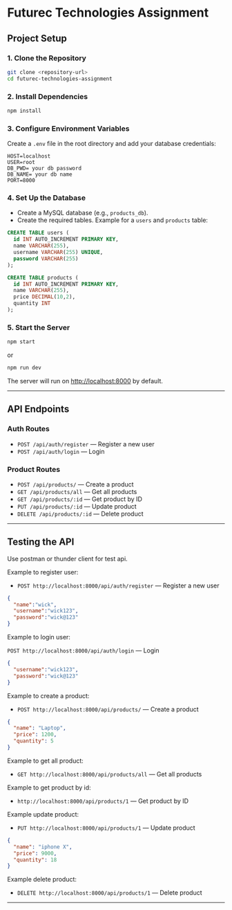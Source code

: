 # Futurec Technologies Assignment

## Project Setup


### 1. Clone the Repository

```sh
git clone <repository-url>
cd futurec-technologies-assignment
```

### 2. Install Dependencies

```sh
npm install
```

### 3. Configure Environment Variables

Create a `.env` file in the root directory and add your database credentials:

```
HOST=localhost
USER=root
DB_PWD= your db password
DB_NAME= your db name
PORT=8000
```

### 4. Set Up the Database

- Create a MySQL database (e.g., `products_db`).
- Create the required tables. Example for a `users` and `products` table:

```sql
CREATE TABLE users (
  id INT AUTO_INCREMENT PRIMARY KEY,
  name VARCHAR(255),
  username VARCHAR(255) UNIQUE,
  password VARCHAR(255)
);

CREATE TABLE products (
  id INT AUTO_INCREMENT PRIMARY KEY,
  name VARCHAR(255),
  price DECIMAL(10,2),
  quantity INT
);
```

### 5. Start the Server

```sh
npm start
```
or 
```sh
npm run dev
```

The server will run on [http://localhost:8000](http://localhost:8000) by default.

---

## API Endpoints

### Auth Routes

- `POST /api/auth/register` — Register a new user
- `POST /api/auth/login` — Login


### Product Routes

- `POST /api/products/` — Create a product
- `GET /api/products/all` — Get all products
- `GET /api/products/:id` — Get product by ID
- `PUT /api/products/:id` — Update product
- `DELETE /api/products/:id` — Delete product

---

## Testing the API

Use postman or thunder client for test api.

Example to register user:

- `POST http://localhost:8000/api/auth/register` — Register a new user

```json
{
  "name":"wick",
  "username":"wick123",
  "password":"wick@123"
}
```
Example to login user:

 `POST http://localhost:8000/api/auth/login` — Login

```json
{
  "username":"wick123",
  "password":"wick@123"
}
```

Example to create a product:

- `POST http://localhost:8000/api/products/` — Create a product

```json
{
  "name": "Laptop",
  "price": 1200,
  "quantity": 5
}
```
Example to get all product:

- `GET http://localhost:8000/api/products/all` — Get all products

Example to get product by id:

- `http://localhost:8000/api/products/1` — Get product by ID

Example update product:

- `PUT http://localhost:8000/api/products/1` — Update product

```json
{
  "name": "iphone X",
  "price": 9000,
  "quantity": 18
}
```
Example delete product:

- `DELETE http://localhost:8000/api/products/1` — Delete product



---
